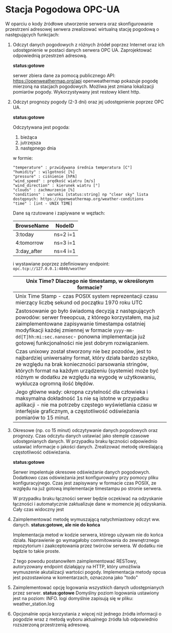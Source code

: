 # Stacja Pogodowa OPC-UA
W oparciu o kody źródłowe utworzenie serwera oraz skonfigurowanie przestrzeni adresowej serwera zrealizować wirtualną stację pogodową o następujących funkcjach:

1. Odczyt danych pogodowych z różnych źródeł poprzez Internet oraz ich udostępnienie w postaci danych serwera OPC UA. Zaprojektować odpowiednią przestrzeń adresową.

    **status:gotowe**    
    
    serwer zbiera dane za pomocą publicznego  API: <https://openweathermap.org/api> openweathermap pokazuje pogodę mierzoną na stacjach pogodowych. Możliwa jest zmiana lokalizacji pomiarów pogody.
	Wykorzystywany jest restowy klient http. 


1. Odczyt prognozy pogody (2-3 dni) oraz jej udostępnienie poprzez OPC UA.

    **status:gotowe**    

    Odczytywana jest pogoda: 
    1. bieżąca
    1. jutrzejsza
    1. następnego dnia
       
    w formie:
    ```
    "temperature" : przwidywana średnia temperatura [C°]
    "humidity" : wilgotność [%]
    "pressure" : ciśnienie [hPA]
    "wind_speed" : prędkość wiatru [m/s]
    "wind_direction" : kierunek wiatru [°] 
    "clouds" : zachmurzenie [%] 
    "conditions" : warunki [status:string] np "clear sky" lista dostępnych: https://openweathermap.org/weather-conditions
    "time" : [int - UNIX TIME]
    ```
	Dane są rzutowane i zapiywane w węzłach:

	| BrowseName | NodeID   |
	|---|---|
	| 3:today |  ns=2 i=1|
	| 4:tomorrow | ns=3 i=1 |
	| 3:day_after | ns=4 i=1 |

	 i wystawiane poprzez zdefiniowany endpoint: ```opc.tcp://127.0.0.1:4840/weather```
	 
	 | Unix Time? Dlaczego nie timestamp, w określonym formacie? |
	 | --- |
	 |  Unix Time Stamp - czas POSIX system reprezentacji czasu mierzący liczbę sekund od początku 1970 roku UTC | 
	 | Zastosowanie go było świadomą decyzją z następujących powodów: serwer freeopcua, z którego korzystałem, ma już zaimplementowane zapisywanie timestampa ostatniej modyfikacji każdej zmiennej w formacie `yyyy-mm-dd[T]hh:mi:sec.nanosec`-  ponowna implementacja już gotowej funkcjonalności nie jest dobrym rozwiązaniem. 
	 |Czas unixowy został stworzony nie bez pozodów, jest to najbardziej uniwersalny format, który działa bardzo szybko, ze względu na brak konieczności parsowania stringów, których format na każdym urządzeniu (systemie) może być różnym w dodatku ze względu na wygodę w użytkowaniu, wyklucza ogromną ilość błędów.|
	 |Jego główne wady: okropna czytelność dla człowieka i maksymalna dokładność 1s nie są istotne w przypadku aplikacji - nie ma potrzeby częstego wyświetlania czasu w interfejsie graficznym, a częstotliwość odświeżania pomiarów to 15 minut.| 
    
1. Okresowe (np. co 15 minut) odczytywanie danych pogodowych oraz prognozy. Czas odczytu danych ustawiać jako stemple czasowe udostępnianych danych. W przypadku braku łączności odpowiednio ustawiać informacje o jakości danych. Zrealizować metodę określającą częstotliwość odświeżania.

    **status:gotowe**
    
    Serwer impelentuje okresowe odświeżanie danych pogodowych. Dodatkowo czas odświeżania jest konfigurowalny przy pomocy pliku konfiguracyjnego.
    Czas jest zapisywany w formacie czas POSIX, ze względu na już gotową implementacje timestampu po stronie serwera. 
    
    W przypadku braku łączności serwer będzie oczekiwać na odzyskanie łączności i automatycznie zaktualizuje dane w momencie jej odzyskania. Cały czas widoczny jest 


1. Zaimplementować metodę wymuszającą natychmiastowy odczyt ww. danych.
    **status:gotowe, ale nie do końca**
    
    Implementacja metod w kodzie serwera, którego używam nie do końca działa. Naprawienie go wymagałoby commitowania do zewnętrznego repozytorium i zaakceptowania przez twórców serwera. 
    W dodatku nie będzie to takie proste.
    
    Z tego powodu postanowiłem zaimplementować RESTowy, autoryzowany endpoint działający na HTTP, który umożliwia wymuszenie akutalizacji wartości pogody. 
    Implementacja metody opcua jest pozostawiona w komentarzach, oznaczona jako "todo"
    

1. Zaimplementować opcję logowania wszystkich danych udostępnianych przez serwer.
    **status:gotowe**
    Domyślny poziom logowania ustawiony jest na poziom: INFO. 
    logi domyślnie zapisują się w pliku: weather_station.log

1. Opcjonalnie opcja korzystania z więcej niż jednego źródła informacji o pogodzie wraz z metodą wyboru aktualnego źródła lub odpowiednio rozszerzoną przestrzenią adresową.
